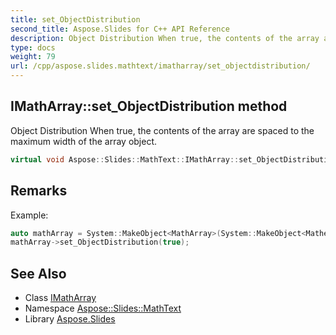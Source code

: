 ```yaml
---
title: set_ObjectDistribution
second_title: Aspose.Slides for C++ API Reference
description: Object Distribution When true, the contents of the array are spaced to the maximum width of the array object.
type: docs
weight: 79
url: /cpp/aspose.slides.mathtext/imatharray/set_objectdistribution/
---
```

## IMathArray::set_ObjectDistribution method


Object Distribution When true, the contents of the array are spaced to the maximum width of the array object.

```cpp
virtual void Aspose::Slides::MathText::IMathArray::set_ObjectDistribution(bool value)=0
```

## Remarks


Example: 
```cpp
auto mathArray = System::MakeObject<MathArray>(System::MakeObject<MathematicalText>(u"item1"));
mathArray->set_ObjectDistribution(true);
```

## See Also

* Class [IMathArray](../)
* Namespace [Aspose::Slides::MathText](../../)
* Library [Aspose.Slides](../../../)
